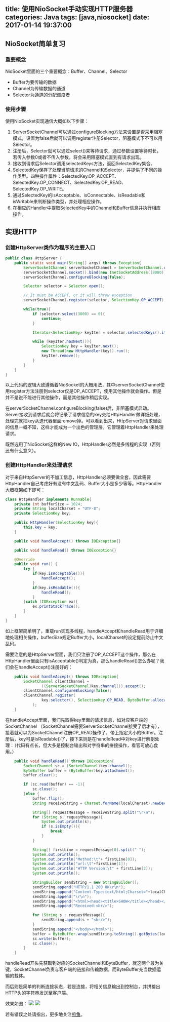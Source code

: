 title: 使用NioSocket手动实现HTTP服务器
categories: Java
tags: [java,niosocket]
date: 2017-01-14 19:37:00
---

## NioSocket简单复习

### 重要概念
NioSocket里面的三个重要概念：Buffer、Channel、Selector

- Buffer为要传输的数据
- Channel为传输数据的通道
- Selector为通道的分配调度者

<!-- more -->

### 使用步骤
使用NioSocket实现通信大概如以下步骤：

1. ServerSocketChannel可以通过configureBlocking方法来设置是否采用阻塞模式，设置为false后就可以调用register注册Selector，阻塞模式下不可以用Selector。
2. 注册后，Selector就可以通过select()来等待请求，通过参数设置等待时长，若传入参数0或者不传入参数，将会采用阻塞模式直到有请求出现。
3. 接收到请求后Selector调用selectedKeys方法，返回SelectedKey集合。
4. SelectedKey保存了处理当前请求的Channel和Selector，并提供了不同的操作类型。四种操作属性：SelectedKey.OP_ACCEPT、SelectedKey.OP_CONNECT、SelectedKey.OP_READ、SelectedKey.OP_WRITE。
5. 通过SelectedKey的isAcceptable、isConnectable、isReadable和isWritable来判断操作类型，并处理相应操作。
6. 在相应的Handler中提取SelectedKey中的Channel和Buffer信息并执行相应操作。

## 实现HTTP
### 创建HttpServer类作为程序的主要入口

```java
public class HttpServer {
    public static void main(String[] args) throws Exception{
        ServerSocketChannel serverSocketChannel = ServerSocketChannel.open();
        serverSocketChannel.socket().bind(new InetSocketAddress((8080)));
        serverSocketChannel.configureBlocking(false);

        Selector selector = Selector.open();

        // It must be ACCEPT, or it will throw exception
        serverSocketChannel.register(selector, SelectionKey.OP_ACCEPT);

        while(true){
            if (selector.select(3000) == 0){
                continue;
            }

            Iterator<SelectionKey> keyIter = selector.selectedKeys().iterator();

            while (keyIter.hasNext()){
                SelectionKey key = keyIter.next();
                new Thread(new HttpHandler(key)).run();
                keyIter.remove();
            }
        }
    }
}
```

以上代码的逻辑大致遵循着NioSocket的大概用法，其中serverSocketChannel使用register方法注册到selector仅是OP_ACCEPT，使用其他操作就会操作。但是并不是说不能进行其他操作，而是其他操作稍后实现。

在serverSocketChannel.configureBlocking(false)后，非阻塞模式启动。Server接收到请求后就会将记录了请求信息的key交给HttpHandler做详细处理，处理完就把key从迭代器里面remove掉。可以看到出来，HttpServer对请求里面的信息一概不知，这样才能成为一个出色的管理层，它管理着HttpHandler来处理请求。

既然选用了NioSocket这样的New IO，HttpHandler必然是多线程的实现（否则还有什么意义）。

### 创建HttpHandler来处理请求

对于来自HttpServer的不加工信息，HttpHandler必须要做全套，因此需要HttpHandler自己考虑好有没有中文乱码、Buffer大小是多少等等。HttpHandler大概框架如下即可：

```java
class HttpHandler implements Runnable{
    private int bufferSize = 1024;
    private String localCharset = "UTF-8";
    private SelectionKey key;

    public HttpHandler(SelectionKey key){
        this.key = key;
    }

    public void handleAccept() throws IOException{}

    public void handleRead() throws IOException{}

    @Override
    public void run() {
        try {
            if(key.isAcceptable()){
                handleAccept();
            }
            if(key.isReadable()){
                handleRead();
            }
        }catch (IOException ex){
            ex.printStackTrace();
        }
    }
}
```

如上框架简单明了，重载run实现多线程，handleAccept和handleRead用于详细地处理相关操作，bufferSize规定Buffer大小，localCharset的设定提前防止中文乱码。

需要注意的是HttpServer里面，我们只注册了OP_ACCEPT这个操作，那么在HttpHandler里面只有isAcceptable()判定为真，那么handleRead()怎么办呢？我们会在handleAccept()注册好的：

```java
	public void handleAccept() throws IOException{
        SocketChannel clientChannel =
        		((ServerSocketChannel)key.channel()).accept();
        clientChannel.configureBlocking(false);
        clientChannel.register(
        		key.selector(), SelectionKey.OP_READ, ByteBuffer.allocate(bufferSize)
        	);
    }
```

在handleAccept里面，我们先取得key里面的请求信息，如对应客户端的SocketChannel （SocketChannel需要ServerSocketChannel接受了后才有），接着就可以为SocketChannel注册OP_READ操作了，带上指定大小的Buffer。注册后，key可是isReadable()了，接下来则是在handleRead中对key进行解剖处理：（代码有点长，但大多是控制台输出和对字符串的拼接操作，看官可放心食用。）

```java
	public void handleRead() throws IOException{
        SocketChannel sc = (SocketChannel)key.channel();
        ByteBuffer buffer = (ByteBuffer)key.attachment();
        buffer.clear();

        if (sc.read(buffer) == -1){
            sc.close();
        }else {
            buffer.flip();
            String receiveString = Charset.forName(localCharset).newDecoder().decode(buffer).toString();

            String[] requestMessage = receiveString.split("\r\n");
            for (String s: requestMessage){
                System.out.println(s);
                if (s.isEmpty()){
                    break;
                }
            }

            String[] firstLine = requestMessage[0].split(" ");
            System.out.println();
            System.out.println("Method:\t"+ firstLine[0]);
            System.out.println("url:\t"+firstLine[1]);
            System.out.println("HTTP Version:\t" + firstLine[2]);
            System.out.println();

            StringBuilder sendString = new StringBuilder();
            sendString.append("HTTP/1.1 200 OK\r\n");
            sendString.append("Content-Type:text/html;Charset="+localCharset+"\r\n");
            sendString.append("\r\n");
            sendString.append("<html><head><title>SHOW</title></head></body>");
            sendString.append("Received:<br/>");

            for (String s : requestMessage){
                sendString.append(s + "<br/>");
            }
            sendString.append("</body></html>");
            buffer = ByteBuffer.wrap(sendString.toString().getBytes(localCharset));
            sc.write(buffer);
            sc.close();
        }
    }
```

handleRead开头先获取到对应的SocketChannel和ByteBuffer，就这两个最为关键，SocketChannel负责与客户端的链接和传输数据，而ByteBuffer充当数据运输的载体。

而后则是简单的判断连接状态，若是连接，将相关信息输出到控制台，并拼接出HTTP头的字符串发送至客户端。

效果如图：
![](http://source.jianyujianyu.com/2017-01-15-14844539625326.jpg)
![](http://source.jianyujianyu.com/2017-01-15-14844539849717.jpg)


若有错误之处请指出，更多地关注[煎鱼](https://www.jianyujianyu.com)。


